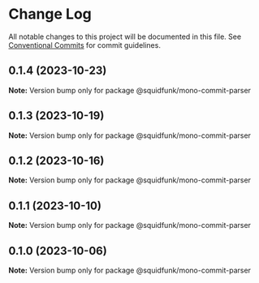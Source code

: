 # Change Log

All notable changes to this project will be documented in this file.
See [Conventional Commits](https://conventionalcommits.org) for commit guidelines.

## 0.1.4 (2023-10-23)

**Note:** Version bump only for package @squidfunk/mono-commit-parser





## 0.1.3 (2023-10-19)

**Note:** Version bump only for package @squidfunk/mono-commit-parser





## 0.1.2 (2023-10-16)

**Note:** Version bump only for package @squidfunk/mono-commit-parser





## 0.1.1 (2023-10-10)

**Note:** Version bump only for package @squidfunk/mono-commit-parser





## 0.1.0 (2023-10-06)

**Note:** Version bump only for package @squidfunk/mono-commit-parser
